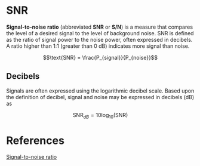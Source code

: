# SNR

**Signal-to-noise ratio** (abbreviated **SNR** or **S/N**) is a measure that compares the level of a desired signal to the level of background noise. SNR is defined as the ratio of signal power to the noise power, often expressed in decibels. A ratio higher than 1:1 (greater than 0 dB) indicates more signal than noise.

$$\text{SNR} = \frac{P_{signal}}{P_{noise}}$$

## Decibels

Signals are often expressed using the logarithmic decibel scale. Based upon the definition of decibel, signal and noise may be expressed in decibels (dB) as

$$\text{SNR}_{dB} = 10\log_{10}(\text{SNR})$$

# References

[Signal-to-noise ratio](https://en.wikipedia.org/wiki/Signal-to-noise_ratio)
